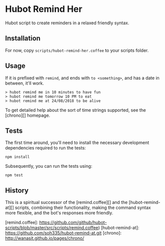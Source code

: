 # Hubot Remind Her

Hubot script to create reminders in a relaxed friendly syntax.

## Installation

For now, copy `scripts/hubot-remind-her.coffee` to your scripts
folder.

## Usage

If it is prefixed with `remind`, and ends with `to <something>`, and
has a date in between, it'll work.

```
> hubot remind me in 10 minutes to have fun
> hubot remind me tomorrow 10 PM to eat
> hubot remind me at 24/08/2018 to be alive
```

To get detailed help about the sort of time strings supported, see the
[chrono][] homepage.

## Tests

The first time around, you'll need to install the necessary development
dependencies required to run the tests:

    npm install

Subsequently, you can run the tests using:

    npm test

## History

This is a spiritual successor of the [remind.coffee][] and the
[hubot-remind-at][] scripts, combining their functionality, making the
command syntax more flexible, and the bot's responses more friendly.

[Hubot]: https://hubot.github.com/
[remind.coffee]: https://github.com/github/hubot-scripts/blob/master/src/scripts/remind.coffee)
[hubot-remind-at]: https://github.com/soh335/hubot-remind-at.git
[chrono]: http://wanasit.github.io/pages/chrono/
